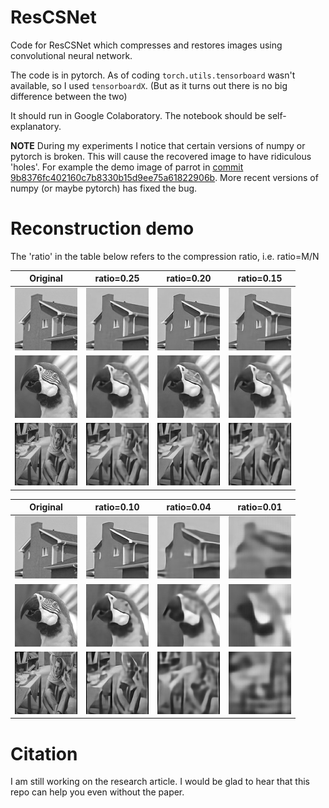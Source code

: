 # ResCSNet
Code for ResCSNet which compresses and restores images using convolutional neural network.

The code is in pytorch. As of coding `torch.utils.tensorboard` wasn't available, so I used `tensorboardX`. (But as it turns out there is no big difference between the two)

It should run in Google Colaboratory. The notebook should be self-explanatory.

**NOTE** During my experiments I notice that certain versions of numpy or pytorch is broken. This will cause the recovered image to have ridiculous 'holes'. For example the demo image of parrot in [commit 9b8376fc402160c7b8330b15d9ee75a61822906b](https://github.com/y0umu/ResCSNet/tree/9b8376fc402160c7b8330b15d9ee75a61822906b). More recent versions of numpy (or maybe pytorch) has fixed the bug.

# Reconstruction demo
The 'ratio' in the table below refers to the compression ratio, i.e. ratio=M/N


 Original                   | ratio=0.25                                           | ratio=0.20                                           | ratio=0.15                                           
----------------------------|------------------------------------------------------|------------------------------------------------------|------------------------------------------------------
![house](img/house.jpg)     | ![house_rescsnet_r25](img/house_rescsnet_r25.jpg)    | ![house_rescsnet_r20](img/house_rescsnet_r20.jpg)    | ![house_rescsnet_r15](img/house_rescsnet_r15.jpg)    
![parrot](img/parrot.jpg)   | ![parrot_rescsnet_r25](img/parrot_rescsnet_r25.jpg)  | ![parrot_rescsnet_r20](img/parrot_rescsnet_r20.jpg)  | ![parrot_rescsnet_r15](img/parrot_rescsnet_r15.jpg)  
![barbara](img/barbara.jpg) | ![barbara_rescsnet_r25](img/barbara_rescsnet_r25.jpg)| ![barbara_rescsnet_r20](img/barbara_rescsnet_r20.jpg)| ![barbara_rescsnet_r15](img/barbara_rescsnet_r15.jpg)


 Original                   | ratio=0.10                                           | ratio=0.04                                           | ratio=0.01                                           
----------------------------|------------------------------------------------------|------------------------------------------------------|------------------------------------------------------
![house](img/house.jpg)     | ![house_rescsnet_r10](img/house_rescsnet_r10.jpg)    | ![house_rescsnet_r04](img/house_rescsnet_r04.jpg)    | ![house_rescsnet_r01](img/house_rescsnet_r01.jpg)    
![parrot](img/parrot.jpg)   | ![parrot_rescsnet_r10](img/parrot_rescsnet_r10.jpg)  | ![parrot_rescsnet_r04](img/parrot_rescsnet_r04.jpg)  | ![parrot_rescsnet_r01](img/parrot_rescsnet_r01.jpg)  
![barbara](img/barbara.jpg) | ![barbara_rescsnet_r10](img/barbara_rescsnet_r10.jpg)| ![barbara_rescsnet_r04](img/barbara_rescsnet_r04.jpg)| ![barbara_rescsnet_r01](img/barbara_rescsnet_r01.jpg)

# Citation
I am still working on the research article. I would be glad to hear that this repo can help you even without the paper.